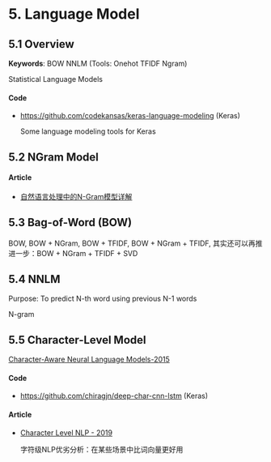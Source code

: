 # 5. Language Model

## 5.1 Overview

**Keywords**: BOW  NNLM  (Tools: Onehot TFIDF Ngram)

Statistical Language Models

#### Code

- <https://github.com/codekansas/keras-language-modeling> (Keras)

    Some language modeling tools for Keras


## 5.2 NGram Model


#### Article

- [自然语言处理中的N-Gram模型详解](https://blog.csdn.net/baimafujinji/article/details/51281816)


## 5.3 Bag-of-Word (BOW)

BOW, BOW + NGram, BOW + TFIDF, BOW + NGram + TFIDF, 其实还可以再推进一步：BOW + NGram + TFIDF + SVD


## 5.4 NNLM

Purpose: To predict N-th word using previous N-1 words

N-gram


## 5.5 Character-Level Model

[Character-Aware Neural Language Models-2015](https://arxiv.org/abs/1508.06615)

#### Code

- <https://github.com/chiragjn/deep-char-cnn-lstm> (Keras)

#### Article

- [Character Level NLP - 2019](https://www.lighttag.io/blog/character-level-NLP/)

    字符级NLP优劣分析：在某些场景中比词向量更好用
